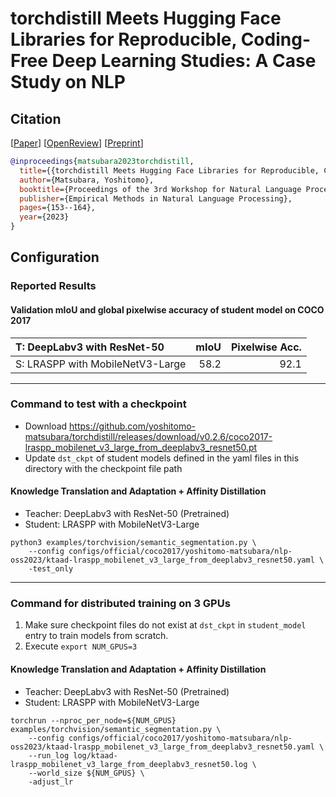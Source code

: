 # torchdistill Meets Hugging Face Libraries for Reproducible, Coding-Free Deep Learning Studies: A Case Study on NLP
## Citation
[[Paper](https://aclanthology.org/2023.nlposs-1.18/)] [[OpenReview](https://openreview.net/forum?id=A5Axeeu1Bo)] [[Preprint](https://arxiv.org/abs/2310.17644)]  
```bibtex
@inproceedings{matsubara2023torchdistill,
  title={{torchdistill Meets Hugging Face Libraries for Reproducible, Coding-Free Deep Learning Studies: A Case Study on NLP}},
  author={Matsubara, Yoshitomo},
  booktitle={Proceedings of the 3rd Workshop for Natural Language Processing Open Source Software (NLP-OSS 2023)},
  publisher={Empirical Methods in Natural Language Processing},
  pages={153--164},
  year={2023}
}
```

## Configuration
### Reported Results
#### Validation mIoU and global pixelwise accuracy of student model on COCO 2017
| T: DeepLabv3 with ResNet-50      | mIoU |  Pixelwise Acc. |  
|:---------------------------------|-----:|----------------:|  
| S: LRASPP with MobileNetV3-Large | 58.2 |            92.1 |  

---
### Command to test with a checkpoint
- Download https://github.com/yoshitomo-matsubara/torchdistill/releases/download/v0.2.6/coco2017-lraspp_mobilenet_v3_large_from_deeplabv3_resnet50.pt
- Update `dst_ckpt` of student models defined in the yaml files in this directory with the checkpoint file path

#### Knowledge Translation and Adaptation + Affinity Distillation
- Teacher: DeepLabv3 with ResNet-50 (Pretrained)
- Student: LRASPP with MobileNetV3-Large

```
python3 examples/torchvision/semantic_segmentation.py \
    --config configs/official/coco2017/yoshitomo-matsubara/nlp-oss2023/ktaad-lraspp_mobilenet_v3_large_from_deeplabv3_resnet50.yaml \
    -test_only
```

---
### Command for distributed training on 3 GPUs
1. Make sure checkpoint files do not exist at `dst_ckpt` in `student_model` entry to train models from scratch.
2. Execute `export NUM_GPUS=3`

#### Knowledge Translation and Adaptation + Affinity Distillation
- Teacher: DeepLabv3 with ResNet-50 (Pretrained)
- Student: LRASPP with MobileNetV3-Large

```
torchrun --nproc_per_node=${NUM_GPUS} examples/torchvision/semantic_segmentation.py \
    --config configs/official/coco2017/yoshitomo-matsubara/nlp-oss2023/ktaad-lraspp_mobilenet_v3_large_from_deeplabv3_resnet50.yaml \
    --run_log log/ktaad-lraspp_mobilenet_v3_large_from_deeplabv3_resnet50.log \
    --world_size ${NUM_GPUS} \
    -adjust_lr
```
